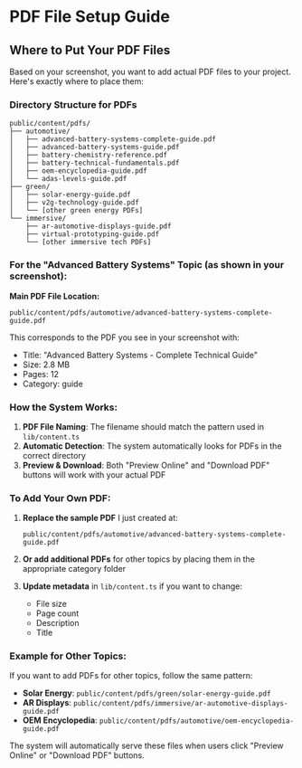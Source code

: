 # PDF File Setup Guide

## Where to Put Your PDF Files

Based on your screenshot, you want to add actual PDF files to your project. Here's exactly where to place them:

### Directory Structure for PDFs

```
public/content/pdfs/
├── automotive/
│   ├── advanced-battery-systems-complete-guide.pdf
│   ├── advanced-battery-systems-guide.pdf
│   ├── battery-chemistry-reference.pdf
│   ├── battery-technical-fundamentals.pdf
│   ├── oem-encyclopedia-guide.pdf
│   └── adas-levels-guide.pdf
├── green/
│   ├── solar-energy-guide.pdf
│   ├── v2g-technology-guide.pdf
│   └── [other green energy PDFs]
└── immersive/
    ├── ar-automotive-displays-guide.pdf
    ├── virtual-prototyping-guide.pdf
    └── [other immersive tech PDFs]
```

### For the "Advanced Battery Systems" Topic (as shown in your screenshot):

**Main PDF File Location:**
```
public/content/pdfs/automotive/advanced-battery-systems-complete-guide.pdf
```

This corresponds to the PDF you see in your screenshot with:
- Title: "Advanced Battery Systems - Complete Technical Guide"
- Size: 2.8 MB
- Pages: 12
- Category: guide

### How the System Works:

1. **PDF File Naming**: The filename should match the pattern used in `lib/content.ts`
2. **Automatic Detection**: The system automatically looks for PDFs in the correct directory
3. **Preview & Download**: Both "Preview Online" and "Download PDF" buttons will work with your actual PDF

### To Add Your Own PDF:

1. **Replace the sample PDF** I just created at:
   ```
   public/content/pdfs/automotive/advanced-battery-systems-complete-guide.pdf
   ```

2. **Or add additional PDFs** for other topics by placing them in the appropriate category folder

3. **Update metadata** in `lib/content.ts` if you want to change:
   - File size
   - Page count
   - Description
   - Title

### Example for Other Topics:

If you want to add PDFs for other topics, follow the same pattern:

- **Solar Energy**: `public/content/pdfs/green/solar-energy-guide.pdf`
- **AR Displays**: `public/content/pdfs/immersive/ar-automotive-displays-guide.pdf`
- **OEM Encyclopedia**: `public/content/pdfs/automotive/oem-encyclopedia-guide.pdf`

The system will automatically serve these files when users click "Preview Online" or "Download PDF" buttons.